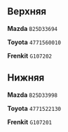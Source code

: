 ## Верхняя

__Mazda__ `B25D33694`

__Toyota__ `4771560010`

__Frenkit__ `G107202`

## Нижняя

__Mazda__ `B25D33998`

__Toyota__ `4771522130`

__Frenkit__ `G107201`